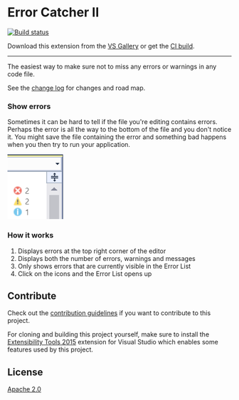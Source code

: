 # Error Catcher II

[![Build status](https://ci.appveyor.com/api/projects/status/vuhkj8kbks3fewri?svg=true)](https://ci.appveyor.com/project/madskristensen/errorcatcher)

<!-- Update the VS Gallery link after you upload the VSIX-->
Download this extension from the [VS Gallery](https://visualstudiogallery.msdn.microsoft.com/[GuidFromGallery])
or get the [CI build](http://vsixgallery.com/extension/376e6cdc-893d-4ae7-ad93-325575c35301/).

---------------------------------------

The easiest way to make sure not to miss any errors or warnings in any code file.

See the [change log](CHANGELOG.md) for changes and road map.

### Show errors

Sometimes it can be hard to tell if the file you're editing
contains errors. Perhaps the error is all the way to the bottom
of the file and you don't notice it. You might save the file
containing the error and something bad happens when you then
try to run your application.

![Adornment](art/adornment.png)

### How it works

1. Displays errors at the top right corner of the editor
2. Displays both the number of errors, warnings and messages
3. Only shows errors that are currently visible in the Error List
4. Click on the icons and the Error List opens up

## Contribute
Check out the [contribution guidelines](.github/CONTRIBUTING.md)
if you want to contribute to this project.

For cloning and building this project yourself, make sure
to install the
[Extensibility Tools 2015](https://visualstudiogallery.msdn.microsoft.com/ab39a092-1343-46e2-b0f1-6a3f91155aa6)
extension for Visual Studio which enables some features
used by this project.

## License
[Apache 2.0](LICENSE)